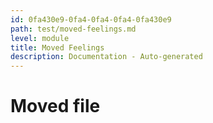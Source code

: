 ```yaml
---
id: 0fa430e9-0fa4-0fa4-0fa4-0fa430e9
path: test/moved-feelings.md
level: module
title: Moved Feelings
description: Documentation - Auto-generated
---
```

# Moved file
